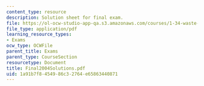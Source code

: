 ```yaml
---
content_type: resource
description: Solution sheet for final exam.
file: https://ol-ocw-studio-app-qa.s3.amazonaws.com/courses/1-34-waste-containment-and-remediation-technology-spring-2004/1a91b7f8454986c32764e65863440871_Final2004Solutions.pdf
file_type: application/pdf
learning_resource_types:
- Exams
ocw_type: OCWFile
parent_title: Exams
parent_type: CourseSection
resourcetype: Document
title: Final2004Solutions.pdf
uid: 1a91b7f8-4549-86c3-2764-e65863440871
---
```

